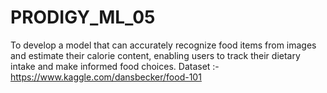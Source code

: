 # PRODIGY_ML_05

To develop a model that can accurately recognize food items from images and estimate their calorie content, enabling users to track their dietary intake and make informed food choices.
Dataset :- https://www.kaggle.com/dansbecker/food-101
